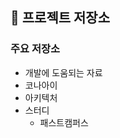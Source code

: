 ## 📌 프로젝트 저장소
### 주요 저장소 
- 개발에 도움되는 자료
- 코나아이 
- 아키텍처
- 스터디 
  - 패스트캠퍼스



<!--

![header](https://capsule-render.vercel.app/api?type=waving&color=00BD39&height=200&section=header&fontColor=FFF&text=Hyunho's%20Dev%20Repository&fontSize=40&fontAlignY=30&descAlign=60&desc=Don't%20dream,%20Be%20it&descSize=30&descAlignY=50)

**Here are some ideas to get you started:**

🙋‍♀️ A short introduction - what is your organization all about?
🌈 Contribution guidelines - how can the community get involved?
👩‍💻 Useful resources - where can the community find your docs? Is there anything else the community should know?
🍿 Fun facts - what does your team eat for breakfast?
🧙 Remember, you can do mighty things with the power of [Markdown](https://docs.github.com/github/writing-on-github/getting-started-with-writing-and-formatting-on-github/basic-writing-and-formatting-syntax)
-->

